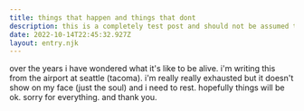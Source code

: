 ```yaml
---
title: things that happen and things that dont
description: this is a completely test post and should not be assumed to be real
date: 2022-10-14T22:45:32.927Z
layout: entry.njk
---
```

o﻿ver the years i have wondered what it's like to be alive. i'm writing this from the airport at seattle (tacoma). i'm really really exhausted but it doesn't show on my face (just the soul) and i need to rest. hopefully things will be ok. sorry for everything. and thank you.